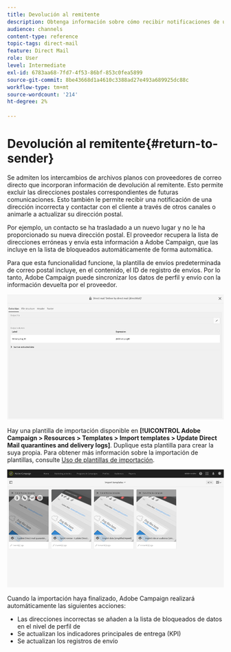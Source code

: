 ```yaml
---
title: Devolución al remitente
description: Obtenga información sobre cómo recibir notificaciones de una dirección incorrecta y excluirla de futuras comunicaciones.
audience: channels
content-type: reference
topic-tags: direct-mail
feature: Direct Mail
role: User
level: Intermediate
exl-id: 6783aa68-7fd7-4f53-86bf-853c0fea5899
source-git-commit: 8be43668d1a4610c3388ad27e493a689925dc88c
workflow-type: tm+mt
source-wordcount: '214'
ht-degree: 2%

---
```


# Devolución al remitente{#return-to-sender}

Se admiten los intercambios de archivos planos con proveedores de correo directo que incorporan información de devolución al remitente. Esto permite excluir las direcciones postales correspondientes de futuras comunicaciones. Esto también le permite recibir una notificación de una dirección incorrecta y contactar con el cliente a través de otros canales o animarle a actualizar su dirección postal.

Por ejemplo, un contacto se ha trasladado a un nuevo lugar y no le ha proporcionado su nueva dirección postal. El proveedor recupera la lista de direcciones erróneas y envía esta información a Adobe Campaign, que las incluye en la lista de bloqueados automáticamente de forma automática.

Para que esta funcionalidad funcione, la plantilla de envíos predeterminada de correo postal incluye, en el contenido, el ID de registro de envíos. Por lo tanto, Adobe Campaign puede sincronizar los datos de perfil y envío con la información devuelta por el proveedor.

![](assets/direct_mail_return_sender_1.png)

Hay una plantilla de importación disponible en **[!UICONTROL Adobe Campaign > Resources > Templates > Import templates > Update Direct Mail quarantines and delivery logs]**. Duplique esta plantilla para crear la suya propia. Para obtener más información sobre la importación de plantillas, consulte [Uso de plantillas de importación](../../automating/using/importing-data-with-import-templates.md#setting-up-import-templates).

![](assets/direct_mail_return_sender_2.png)

Cuando la importación haya finalizado, Adobe Campaign realizará automáticamente las siguientes acciones:

* Las direcciones incorrectas se añaden a la lista de bloqueados de datos en el nivel de perfil de
* Se actualizan los indicadores principales de entrega (KPI)
* Se actualizan los registros de envío
